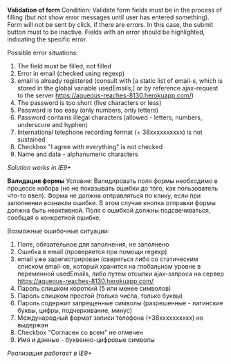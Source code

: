  **Validation of form**
 Condition:
 Validate form fields must be in the process of filling (but not show error messages until user has entered something).
 Form will not be sent by click, if there are errors. In this case, the submit button must to be inactive.
 Fields with an error should be highlighted, indicating the specific error.

 Possible error situations:
 1. The field must be filled, not filled
 2. Error in email (checked using regexp)
 3. email is already registered (consult with [a static list of email-s, which is stored in the global variable usedEmails,] or by reference ajax-request to the server https://aqueous-reaches-8130.herokuapp.com/)
 4. The password is too short (five characters or less)
 5. Password is too easy (only numbers, only letters)
 6. Password contains illegal characters (allowed - letters, numbers, underscore and hyphen)
 7. International telephone recording format (+ 38xxxxxxxxxx) is not sustained
 8. Checkbox "I agree with everything" is not checked
 9. Name and data - alphanumeric characters

 *Solution works in IE9+*




 **Валидация формы**
 Условие:
 Валидировать поля формы необходимо в процессе набора (но не показывать ошибки до того, как пользователь что-то ввел).
 Форма не должна отправляться по клику, если при заполнении возникли ошибки.
 В этом случае кнопка отправки формы должна быть неактивной. Поля с ошибкой должны подсвечиваться, сообщая о конкретной ошибке.

 Возможные ошибочные ситуации:
 1. Поле, обязательное для заполнения, не заполнено
 2. Ошибка в email (проверяется при помощи regexp)
 3. email уже зарегистрирован (сверяться либо со статическим списком email-ов, который хранится на глобальном уровне в переменной usedEmails, либо путем отсылки ajax-запроса на сервер https://aqueous-reaches-8130.herokuapp.com/
 4. Пароль слишком короткий (5 или менее символов)
 5. Пароль слишком простой (только числа, только буквы)
 6. Пароль содержит запрещенные символы (разрешенные - латинские буквы, цифры, подчеркивание, минус)
 7. Международный формат записи телефона (+38xxxxxxxxxx) не выдержан
 8. Checkbox "Согласен со всем" не отмечен
 9. Имя и данные - буквенно-цифровые символы

 *Реализация работает в IE9+*